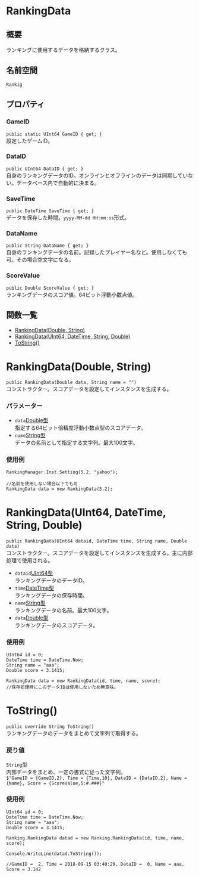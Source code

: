 # RankingData

## 概要
ランキングに使用するデータを格納するクラス。

## 名前空間
`Rankig`

## プロパティ
### GameID
`public static UInt64 GameID { get; }`  
設定したゲームID。
### DataID
`public UInt64 DataID { get; }`  
自身のランキングデータのID。オンラインとオフラインのデータは同期していない。データベース内で自動的に決まる。
### SaveTime
`public DateTime SaveTime { get; }`  
データを保存した時間。`yyyy-MM-dd HH:mm:ss`形式。
### DataName
`public String DataName { get; }`  
自身のランキングデータの名前。記録したプレイヤー名など。使用しなくても可。その場合空文字になる。
### ScoreValue
`public Double ScoreValue { get; }`  
ランキングデータのスコア値。64ビット浮動小数点値。

## 関数一覧
- [RankingData(Double, String)](#rankingdatadouble-string)
- [RankingData(UInt64, DateTime, String, Double)](#rankingdatauint64-datetime-string-double)
- [ToString()](#tostring)

# RankingData(Double, String)
`public RankingData(Double data, String name = "")`  
コンストラクター。スコアデータを設定してインスタンスを生成する。

### パラメーター
- `data`[Double型](https://docs.microsoft.com/ja-jp/dotnet/csharp/language-reference/keywords/double)  
指定する64ビット倍精度浮動小数点型のスコアデータ。
- `name`[String型](https://docs.microsoft.com/ja-jp/dotnet/api/system.string?redirectedfrom=MSDN&view=netframework-4.7.2)  
データの名前として指定する文字列。最大100文字。

### 使用例
```
RankingManager.Inst.Setting(5.2, "yahoo");

//名前を使用しない場合以下でも可
RankingData data = new RankingData(5.2);
```

# RankingData(UInt64, DateTime, String, Double)
`public RankingData(UInt64 dataid, DateTime time, String name, Double data)`  
コンストラクター。スコアデータを設定してインスタンスを生成する。主に内部処理で使用される。
　
- `dataid`[UInt64型](https://docs.microsoft.com/ja-jp/dotnet/api/system.uint64?redirectedfrom=MSDN&view=netframework-4.7.2)  
ランキングデータのデータID。
- `time`[DateTime型](https://docs.microsoft.com/ja-jp/dotnet/api/system.datetime?view=netframework-4.7.2)  
ランキングデータの保存時間。
- `name`[String型](https://docs.microsoft.com/ja-jp/dotnet/api/system.string?redirectedfrom=MSDN&view=netframework-4.7.2)  
ランキングデータの名前。最大100文字。
- `data`[Double型](https://docs.microsoft.com/ja-jp/dotnet/csharp/language-reference/keywords/double)  
ランキングデータのスコアデータ。

### 使用例
```
UInt64 id = 0;
DateTime time = DateTime.Now;
String name = "aaa";
Double score = 3.1415;

RankingData data = new RankingData(id, time, name, score);
//保存処理時にこのデータIDは使用しないため無意味。
```

# ToString()
`public override String ToString()`  
ランキングデータのデータをまとめて文字列で取得する。

### 戻り値
`String`型  
内部データをまとめ、一定の書式に従った文字列。  
`$"GameID = {GameID,2}, Time = {Time,10}, DataID = {DataID,2}, Name = {Name}, Score = {ScoreValue,5:#.###}"`

### 使用例
```
UInt64 id = 0;
DateTime time = DateTime.Now;
String name = "aaa";
Double score = 3.1415;

Ranking.RankingData datad = new Ranking.RankingData(id, time, name, score);

Console.WriteLine(datad.ToString());

//GameID =  2, Time = 2018-09-15 03:40:29, DataID =  0, Name = aaa, Score = 3.142
```